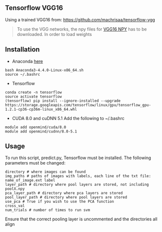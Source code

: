 ## Tensorflow VGG16

Using a trained VGG16 from: https://github.com/machrisaa/tensorflow-vgg

>To use the VGG networks, the npy files for [VGG16 NPY](https://mega.nz/#!YU1FWJrA!O1ywiCS2IiOlUCtCpI6HTJOMrneN-Qdv3ywQP5poecM) has to be downloaded. In order to load weights

## Installation

* Anaconda [here](https://www.anaconda.com/download/#macos)
```
bash Anaconda3-4.4.0-Linux-x86_64.sh
source ~/.bashrc
```
* Tensorflow
```
conda create -n tensorflow
source activate tensorflow
(tensorflow) pip install --ignore-installed --upgrade https://storage.googleapis.com/tensorflow/linux/gpu/tensorflow_gpu-1.2.1-cp36-cp36m-linux_x86_64.whl
```
* CUDA 8.0 and cuDNN 5.1
Add the following to ~/.bashrc
```
module add openmind/cuda/8.0
module add openmind/cudnn/8.0-5.1
```



## Usage
To run this script, predict.py, Tensorflow must be installed. 
The following parameters must be changed:
```
directory # where images can be found
img_paths # paths of images with labels, each line of the txt file: name_of_image.ext label
layer_path # directory where pool layers are stored, not including poolX.npy
pca_layer_path # directory where pca layers are stored
pool_layer_path # directory where pool layers are stored
use_pca # True if you wish to use the PCA function
cross_val
num_trials # number of times to run svm
```
Ensure that the correct pooling layer is uncommented and the directories all align
